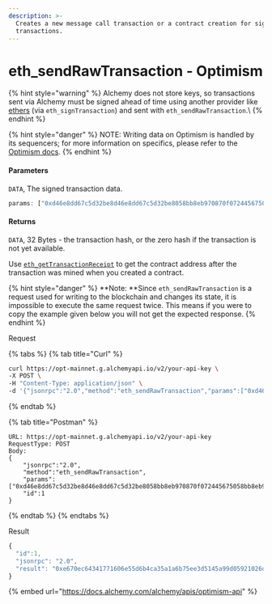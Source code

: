 ```yaml
---
description: >-
  Creates a new message call transaction or a contract creation for signed
  transactions.
---
```


# eth\_sendRawTransaction - Optimism

{% hint style="warning" %}
Alchemy does not store keys, so transactions sent via Alchemy must be signed ahead of time using another provider like [ethers](https://docs.ethers.io/v5/api/signer/) (via `eth_signTransaction`) and sent with `eth_sendRawTransaction`.\\
{% endhint %}

{% hint style="danger" %}
NOTE: Writing data on Optimism is handled by its sequencers; for more information on specifics, please refer to the [Optimism docs](https://community.optimism.io/docs/).
{% endhint %}

#### Parameters

`DATA`, The signed transaction data.

```javascript
params: ["0xd46e8dd67c5d32be8d46e8dd67c5d32be8058bb8eb970870f072445675058bb8eb970870f072445675"]
```

#### Returns

`DATA`, 32 Bytes - the transaction hash, or the zero hash if the transaction is not yet available.

Use [`eth_getTransactionReceipt`](<eth-gettransactionreceipt .md>) to get the contract address after the transaction was mined when you created a contract.

{% hint style="danger" %}
\*\*Note: \*\*Since `eth_sendRawTransaction` is a request used for writing to the blockchain and changes its state, it is impossible to execute the same request twice. This means if you were to copy the example given below you will not get the expected response.
{% endhint %}

Request

{% tabs %}
{% tab title="Curl" %}
```bash
curl https://opt-mainnet.g.alchemyapi.io/v2/your-api-key \
-X POST \
-H "Content-Type: application/json" \
-d '{"jsonrpc":"2.0","method":"eth_sendRawTransaction","params":["0xd46e8dd67c5d32be8d46e8dd67c5d32be8058bb8eb970870f072445675058bb8eb970870f072445675"],"id":1}'
```
{% endtab %}

{% tab title="Postman" %}
```http
URL: https://opt-mainnet.g.alchemyapi.io/v2/your-api-key
RequestType: POST
Body: 
{
    "jsonrpc":"2.0",
    "method":"eth_sendRawTransaction",
    "params":["0xd46e8dd67c5d32be8d46e8dd67c5d32be8058bb8eb970870f072445675058bb8eb970870f072445675"],
    "id":1
}
```
{% endtab %}
{% endtabs %}

Result

```javascript
{
  "id":1,
  "jsonrpc": "2.0",
  "result": "0xe670ec64341771606e55d6b4ca35a1a6b75ee3d5145a99d05921026d1527331"
}
```

{% embed url="https://docs.alchemy.com/alchemy/apis/optimism-api" %}
